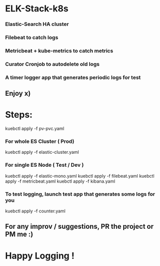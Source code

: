 # ELK-Stack-k8s
### Elastic-Search HA cluster
### Filebeat to catch logs
### Metricbeat + kube-metrics to catch metrics
### Curator Cronjob to autodelete old logs
### A timer logger app that generates periodic logs for test
## Enjoy x)

# Steps:
kuebctl apply -f pv-pvc.yaml
### For whole ES Cluster ( Prod)
kuebctl apply -f elastic-cluster.yaml
### For single ES Node ( Test / Dev )
kuebctl apply -f elastic-mono.yaml
kuebctl apply -f filebeat.yaml
kuebctl apply -f metricbeat.yaml
kuebctl apply -f kibana.yaml
### To test logging, launch test app that generates some logs for you
kuebctl apply -f counter.yaml

## For any improv / suggestions, PR the project or PM me :)
# Happy Logging !
